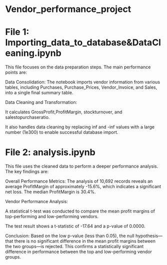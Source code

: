 # Vendor_performance_project
# File 1: Importing_data_to_database&DataCleaning.ipynb

This file focuses on the data preparation steps. The main performance points are:

Data Consolidation: The notebook imports vendor information from various tables, including Purchases, Purchase_Prices, Vendor_Invoice, and Sales, into a single final summary table.

Data Cleaning and Transformation:

It calculates GrossProfit,ProfitMargin, stockturnover, and salestopurchaseratio.

It also handles data cleaning by replacing inf and -inf values with a large number (1e300) to enable successful database import.

# File 2: analysis.ipynb

This file uses the cleaned data to perform a deeper performance analysis. The key findings are:

Overall Performance Metrics: The analysis of 10,692 records reveals an average ProfitMargin of approximately -15.6%, which indicates a significant net loss. The median ProfitMargin is 30.4%.

Vendor Performance Analysis:

A statistical t-test was conducted to compare the mean profit margins of top-performing and low-performing vendors.

The test result shows a t-statistic of -17.64 and a p-value of 0.0000.

Conclusion: Based on the low p-value (less than 0.05), the null hypothesis—that there is no significant difference in the mean profit margins between the two groups—is rejected. This confirms a statistically significant difference in performance between the top and low-performing vendor groups.







